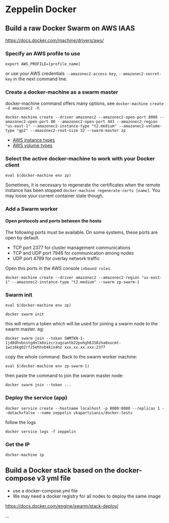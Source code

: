 # Zeppelin Docker

## Build a raw Docker Swarm on AWS IAAS

https://docs.docker.com/machine/drivers/aws/

### Specify an AWS profile to use

```
export AWS_PROFILE=[profile_name]
```

or use your AWS credentials `--amazonec2-access-key`, `--amazonec2-secret-key` in the next command line.

### Create a docker-machine as a swarm master

docker-machine command offers many options, see `docker-machine create -d amazonec2 -h`

```
docker-machine create --driver amazonec2 --amazonec2-open-port 8080 --amazonec2-open-port 80 --amazonec2-open-port 443 --amazonec2-region "us-east-1" --amazonec2-instance-type "t2.medium" --amazonec2-volume-type "gp2" --amazonec2-root-size 32 --swarm-master zp
```

* [AWS instance types](https://aws.amazon.com/fr/ec2/instance-types/)
* [AWS volume types](http://docs.aws.amazon.com/AWSEC2/latest/UserGuide/EBSVolumeTypes.html)
### Select the active docker-machine to work with your Docker client

    eval $(docker-machine env zp)

Sometimes, it is necessary to regenerate the certificates when the remote instance has been stopped `docker-machine regenerate-certs [name]`. You may loose your current container state though.

### Add a Swarm worker

#### Open protocols and ports between the hosts
The following ports must be available. On some systems, these ports are open by default.

* TCP port 2377 for cluster management communications
* TCP and UDP port 7946 for communication among nodes
* UDP port 4789 for overlay network traffic

Open this ports in the AWS console `inbound rules`.

```
docker-machine create --driver amazonec2 --amazonec2-region "us-east-1" --amazonec2-instance-type "t2.medium" --swarm zp-swarm-1
```

### Swarm init

    eval $(docker-machine env zp)

    docker swarm init

this will return a token which will be used for joining a swarm node to the swarm master. eg: 

    docker swarm join --token SWMTKN-1-1jd8dhvbnstgdnlk0xizcrzugzantb22pohgh6358zha0xucmt-1wzz6kg02rfz5ehhvb4kin4hz xxx.xx.xx.xxx:2377

copy the whole command. Back to the swarm worker machine:

    eval $(docker-machine env zp-swarm-1)

then paste the command to join the swarm master node:

    docker swarm join --token ...

### Deploy the service (app)

```
docker service create --hostname localhost -p 8080:8080 --replicas 1 --detach=false --name zeppelin vkapartzianis/docker-tests
```

follow the logs

```
docker service logs -f zeppelin
```

### Get the IP

```
docker-machine ip
```

## Build a Docker stack based on the docker-compose v3 yml file

* use a docker-compose.yml file
* We may need a docker registry for all nodes to deploy the same image

https://docs.docker.com/engine/swarm/stack-deploy/

...